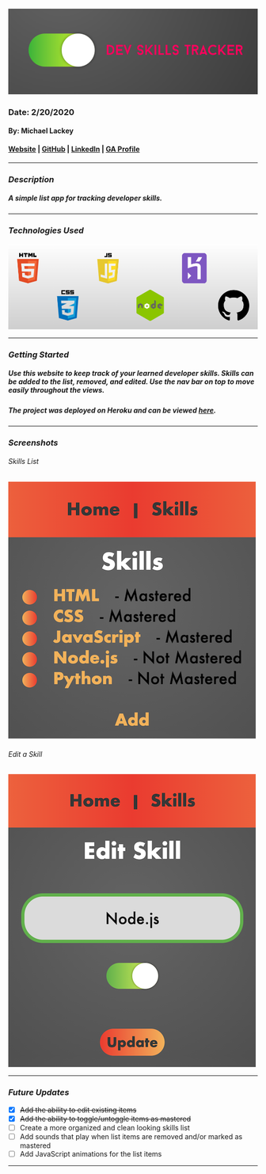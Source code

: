 ![Dev Skills Tracker](public/images/banner.png)

### Date: 2/20/2020

#### By: Michael Lackey
#### [Website](https://michaellackey.com/) | [GitHub](https://github.com/mlackey9601) | [LinkedIn](https://www.linkedin.com/in/michaelglackey/) | [GA Profile](https://profiles.generalassemb.ly/michaellackey)
***

### ***Description***

##### A simple list app for tracking developer skills.
***

### ***Technologies Used***

![Technologies Used](public/images/tech-banner.png)
***

### ***Getting Started***

##### Use this website to keep track of your learned developer skills. Skills can be added to the list, removed, and edited.  Use the nav bar on top to move easily throughout the views.
##### The project was deployed on Heroku and can be viewed [here](https://express-dev-skills.herokuapp.com/).
***

### ***Screenshots***

###### Skills List
![Skills List](public/images/screenshots/list.png)

###### Edit a Skill
![Edit a Skill](public/images/screenshots/edit.png)
***

### ***Future Updates***

- [x] ~~Add the ability to edit existing items~~
- [x] ~~Add the ability to toggle/untoggle items as mastered~~
- [ ] Create a more organized and clean looking skills list
- [ ] Add sounds that play when list items are removed and/or marked as mastered
- [ ] Add JavaScript animations for the list items
***
